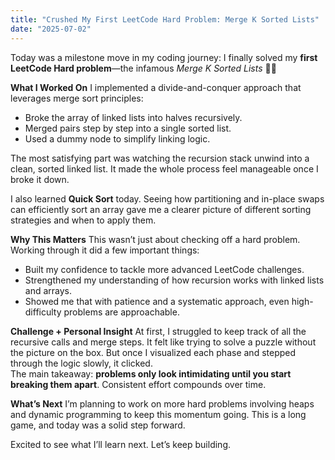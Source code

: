 ```yaml
---
title: "Crushed My First LeetCode Hard Problem: Merge K Sorted Lists"
date: "2025-07-02"
---
```


Today was a milestone move in my coding journey: I finally solved my **first LeetCode Hard problem**—the infamous _Merge K Sorted Lists_ 🧠🔥

**What I Worked On**
I implemented a divide-and-conquer approach that leverages merge sort principles:

- Broke the array of linked lists into halves recursively.
- Merged pairs step by step into a single sorted list.
- Used a dummy node to simplify linking logic.

The most satisfying part was watching the recursion stack unwind into a clean, sorted linked list. It made the whole process feel manageable once I broke it down.

I also learned **Quick Sort** today. Seeing how partitioning and in-place swaps can efficiently sort an array gave me a clearer picture of different sorting strategies and when to apply them.

**Why This Matters**
This wasn’t just about checking off a hard problem. Working through it did a few important things:

- Built my confidence to tackle more advanced LeetCode challenges.
- Strengthened my understanding of how recursion works with linked lists and arrays.
- Showed me that with patience and a systematic approach, even high-difficulty problems are approachable.

**Challenge + Personal Insight**
At first, I struggled to keep track of all the recursive calls and merge steps. It felt like trying to solve a puzzle without the picture on the box. But once I visualized each phase and stepped through the logic slowly, it clicked.  
The main takeaway: **problems only look intimidating until you start breaking them apart**. Consistent effort compounds over time.

**What’s Next**
I’m planning to work on more hard problems involving heaps and dynamic programming to keep this momentum going. This is a long game, and today was a solid step forward.

Excited to see what I’ll learn next. Let’s keep building.
